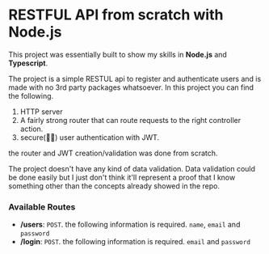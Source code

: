 # RESTFUL API from scratch with Node.js

This project was essentially built to show my skills in **Node.js** and **Typescript**.

The project is a simple RESTUL api to register and authenticate users and is made with no 3rd party packages whatsoever. In this project you can find the following.

1. HTTP server
2. A fairly strong router that can route requests to the right controller action.
3. secure(🤷‍♂️) user authentication with JWT.

the router and JWT creation/validation was done from scratch.

The project doesn't have any kind of data validation. Data validation could be done easily but I just don't think it'll represent a proof that I know something other than the concepts already showed in the repo.

### Available Routes

- **/users**: `POST`. the following information is required. `name`, `email` and `password`
- **/login**: `POST`. the following information is required. `email` and `password`
